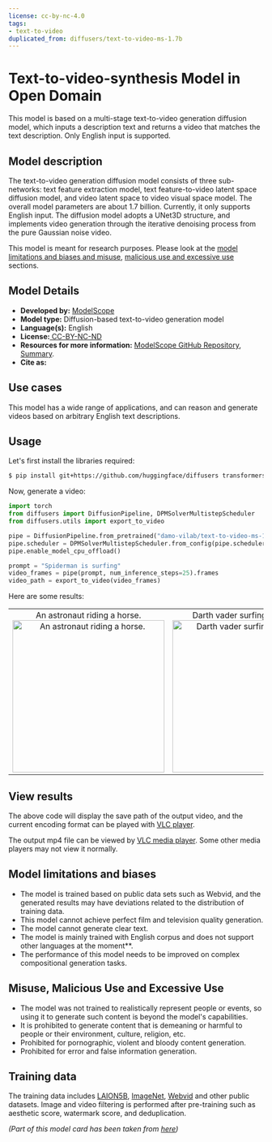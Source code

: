 ```yaml
---
license: cc-by-nc-4.0
tags:
- text-to-video
duplicated_from: diffusers/text-to-video-ms-1.7b
---
```


# Text-to-video-synthesis Model in Open Domain

This model is based on a multi-stage text-to-video generation diffusion model, which inputs a description text and returns a video that matches the text description. Only English input is supported.

## Model description

The text-to-video generation diffusion model consists of three sub-networks: text feature extraction model, text feature-to-video latent space diffusion model, and video latent space to video visual space model. The overall model parameters are about 1.7 billion. Currently, it only supports English input. The diffusion model adopts a UNet3D structure, and implements video generation through the iterative denoising process from the pure Gaussian noise video.

This model is meant for research purposes. Please look at the [model limitations and biases and misuse](#model-limitations-and-biases), [malicious use and excessive use](#misuse-malicious-use-and-excessive-use) sections.

## Model Details

- **Developed by:** [ModelScope](https://modelscope.cn/)
- **Model type:** Diffusion-based text-to-video generation model
- **Language(s):** English
- **License:**[ CC-BY-NC-ND](https://creativecommons.org/licenses/by-nc-nd/4.0/)
- **Resources for more information:** [ModelScope GitHub Repository](https://github.com/modelscope/modelscope), [Summary](https://modelscope.cn/models/damo/text-to-video-synthesis/summary).
- **Cite as:**

## Use cases

This model has a wide range of applications, and can reason and generate videos based on arbitrary English text descriptions. 

## Usage 

Let's first install the libraries required:

```bash
$ pip install git+https://github.com/huggingface/diffusers transformers accelerate
```

Now, generate a video:

```python
import torch
from diffusers import DiffusionPipeline, DPMSolverMultistepScheduler
from diffusers.utils import export_to_video

pipe = DiffusionPipeline.from_pretrained("damo-vilab/text-to-video-ms-1.7b", torch_dtype=torch.float16, variant="fp16")
pipe.scheduler = DPMSolverMultistepScheduler.from_config(pipe.scheduler.config)
pipe.enable_model_cpu_offload()

prompt = "Spiderman is surfing"
video_frames = pipe(prompt, num_inference_steps=25).frames
video_path = export_to_video(video_frames)
```

Here are some results:

<table>
    <tr>
        <td><center>
        An astronaut riding a horse.
        <br>
        <img src="https://huggingface.co/datasets/huggingface/documentation-images/resolve/main/diffusers/astr.gif"
            alt="An astronaut riding a horse."
            style="width: 300px;" />
        </center></td>
        <td ><center>
        Darth vader surfing in waves.
        <br>
        <img src="https://huggingface.co/datasets/huggingface/documentation-images/resolve/main/diffusers/vader.gif"
            alt="Darth vader surfing in waves."
            style="width: 300px;" />
        </center></td>
    </tr>
</table>

## View results

The above code will display the save path of the output video, and the current encoding format can be played with [VLC player](https://www.videolan.org/vlc/).

The output mp4 file can be viewed by [VLC media player](https://www.videolan.org/vlc/). Some other media players may not view it normally.

## Model limitations and biases

* The model is trained based on public data sets such as Webvid, and the generated results may have deviations related to the distribution of training data.
* This model cannot achieve perfect film and television quality generation.
* The model cannot generate clear text.
* The model is mainly trained with English corpus and does not support other languages ​​at the moment**.
* The performance of this model needs to be improved on complex compositional generation tasks.

## Misuse, Malicious Use and Excessive Use

* The model was not trained to realistically represent people or events, so using it to generate such content is beyond the model's capabilities.
* It is prohibited to generate content that is demeaning or harmful to people or their environment, culture, religion, etc.
* Prohibited for pornographic, violent and bloody content generation.
* Prohibited for error and false information generation.

## Training data

The training data includes [LAION5B](https://huggingface.co/datasets/laion/laion2B-en), [ImageNet](https://www.image-net.org/), [Webvid](https://m-bain.github.io/webvid-dataset/) and other public datasets. Image and video filtering is performed after pre-training such as aesthetic score, watermark score, and deduplication.

_(Part of this model card has been taken from [here](https://huggingface.co/damo-vilab/modelscope-damo-text-to-video-synthesis))_

